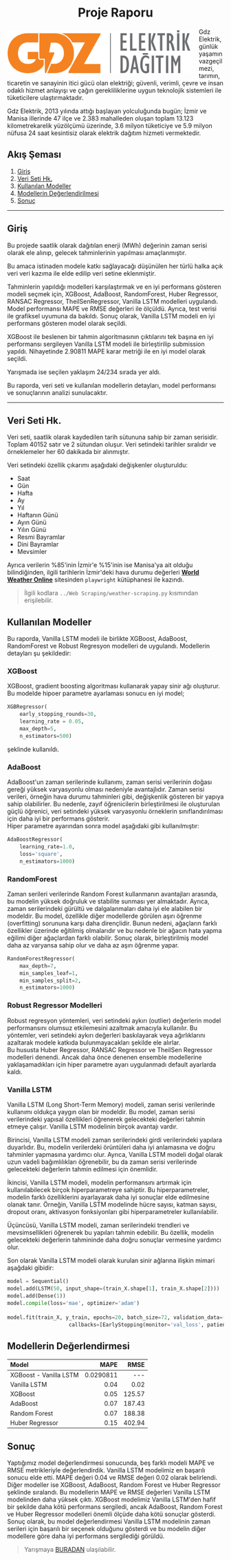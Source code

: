 <h1 align="center">Proje Raporu</h1>
 
<p align="center">
  <img src='./Images/gdz-logo2.png' style="float: left;margin:5px 20px 5px 1px" height='100'>
</p>

Gdz Elektrik, günlük yaşamın vazgeçilmezi, tarımın, ticaretin ve sanayinin itici gücü olan elektriği; güvenli, verimli, çevre ve insan odaklı hizmet anlayışı ve çağın gerekliliklerine uygun teknolojik sistemleri ile tüketicilere ulaştırmaktadır.

Gdz Elektrik, 2013 yılında attığı başlayan yolculuğunda bugün; İzmir ve Manisa illerinde 47 ilçe ve 2.383 mahalleden oluşan toplam 13.123 kilometrekarelik yüzölçümü üzerinde, 3.6 milyon tüketiciye ve 5.9  milyon nüfusa  24 saat kesintisiz olarak elektrik dağıtım hizmeti vermektedir.

## Akış Şeması
1. [Giriş](#giriş)
1. [Veri Seti Hk.](#veri-seti-hk)
1. [Kullanılan Modeller](#kullanılan-modeller)
1. [Modellerin Değerlendirilmesi](#modellerin-değerlendirmesi)
1. [Sonuç](#sonuç)

<hr>

## Giriş

Bu projede saatlik olarak dağıtılan enerji (MWh) değerinin zaman serisi olarak ele alınıp, gelecek tahminlerinin yapılması amaçlanmıştır.

Bu amaca istinaden modele katkı sağlayacağı düşünülen her türlü halka açık veri veri kazıma ile elde edilip veri setine eklenmiştir.

Tahminlerin yapıldığı modelleri karşılaştırmak ve en iyi performans gösteren modeli seçmek için, XGBoost, AdaBoost, RandomForest, Huber Regressor, RANSAC Regressor, TheilSenRegressor, Vanilla LSTM modelleri uygulandı. Model performansı MAPE ve RMSE değerleri ile ölçüldü. Ayrıca, test verisi ile grafiksel uyumuna da bakıldı. Sonuç olarak, Vanilla LSTM modeli en iyi performans gösteren model olarak seçildi.

XGBoost ile beslenen bir tahmin algoritmasının çıktılarını tek başına en iyi performansı sergileyen Vanilla LSTM modeli ile birleştirilip submission yapıldı. Nihayetinde 2.90811 MAPE karar metriği ile en iyi model olarak seçildi.  

Yarışmada ise seçilen yaklaşım 24/234 sırada yer aldı.

Bu raporda, veri seti ve kullanılan modellerin detayları, model performansı ve sonuçlarının analizi sunulacaktır.

<hr>

## Veri Seti Hk.
Veri seti, saatlik olarak kaydedilen tarih sütununa sahip bir zaman serisidir. Toplam 40152 satır ve 2 sütundan oluşur. Veri setindeki tarihler sıralıdır ve örneklemeler her 60 dakikada bir alınmıştır.

Veri setindeki özellik çıkarımı aşağıdaki değişkenler oluşturuldu:
* Saat
* Gün
* Hafta
* Ay
* Yıl
* Haftanın Günü
* Ayın Günü
* Yılın Günü
* Resmi Bayramlar
* Dini Bayramlar
* Mevsimler

Ayrıca verilerin %85'inin İzmir'e %15'inin ise Manisa'ya ait olduğu bilindiğinden, ilgili tarihlerin İzmir'deki hava durumu değerleri **[World Weather Online](https://www.worldweatheronline.com/izmir-weather-history/izmir/tr.aspx)** sitesinden `playwright` kütüphanesi ile kazındı.

> İlgili kodlara `../Web Scraping/weather-scraping.py` kısmından erişilebilir.

## Kullanılan Modeller
Bu raporda, Vanilla LSTM modeli ile birlikte XGBoost, AdaBoost, RandomForest ve Robust Regresyon modelleri de uygulandı. Modellerin detayları şu şekildedir:

### XGBoost
XGBoost, gradient boosting algoritması kullanarak yapay sinir ağı oluşturur. Bu modelde hipoer parametre ayarlaması sonucu en iyi model;
```py
XGBRegressor(
    early_stopping_rounds=30,
    learning_rate = 0.05,
    max_depth=5,
    n_estimators=500)
```
şeklinde kullanıldı.


### AdaBoost
AdaBoost'un zaman serilerinde kullanımı, zaman serisi verilerinin doğası gereği yüksek varyasyonlu olması nedeniyle avantajlıdır. Zaman serisi verileri, örneğin hava durumu tahminleri gibi, değişkenlik gösteren bir yapıya sahip olabilirler. Bu nedenle, zayıf öğrenicilerin birleştirilmesi ile oluşturulan güçlü öğrenici, veri setindeki yüksek varyasyonlu örneklerin sınıflandırılması için daha iyi bir performans gösterir.  
Hiper parametre ayarından sonra model aşağıdaki gibi kullanılmıştır:
```py
AdaBoostRegressor(
    learning_rate=1.0,
    loss='square',
    n_estimators=1000)
```

### RandomForest
Zaman serileri verilerinde Random Forest kullanmanın avantajları arasında, bu modelin yüksek doğruluk ve stabilite sunması yer almaktadır. Ayrıca, zaman serilerindeki gürültü ve dalgalanmaları daha iyi ele alabilen bir modeldir. Bu model, özellikle diğer modellerde görülen aşırı öğrenme (overfitting) sorununa karşı daha dirençlidir. Bunun nedeni, ağaçların farklı özellikler üzerinde eğitilmiş olmalarıdır ve bu nedenle bir ağacın hata yapma eğilimi diğer ağaçlardan farklı olabilir. Sonuç olarak, birleştirilmiş model daha az varyansa sahip olur ve daha az aşırı öğrenme yapar.
```py
RandomForestRegressor(
    max_depth=7,
    min_samples_leaf=1,
    min_samples_split=2,
    n_estimators=1000)
```

### Robust Regressor Modelleri
Robust regresyon yöntemleri, veri setindeki aykırı (outlier) değerlerin model performansını olumsuz etkilemesini azaltmak amacıyla kullanılır. Bu yöntemler, veri setindeki aykırı değerleri baskılayarak veya ağırlıklarını azaltarak modele katkıda bulunmayacakları şekilde ele alırlar.  
Bu hususta Huber Regressor, RANSAC Regressor ve TheilSen Regressor modelleri denendi. Ancak daha önce denenen ensemble modellerine yaklaşamadıkları için hiper parametre ayarı uygulanmadı default ayarlarda kaldı.

### Vanilla LSTM
Vanilla LSTM (Long Short-Term Memory) modeli, zaman serisi verilerinde kullanımı oldukça yaygın olan bir modeldir. Bu model, zaman serisi verilerindeki yapısal özellikleri öğrenerek gelecekteki değerleri tahmin etmeye çalışır. Vanilla LSTM modelinin birçok avantajı vardır.

Birincisi, Vanilla LSTM modeli zaman serilerindeki girdi verilerindeki yapılara duyarlıdır. Bu, modelin verilerdeki örüntüleri daha iyi anlamasına ve doğru tahminler yapmasına yardımcı olur. Ayrıca, Vanilla LSTM modeli doğal olarak uzun vadeli bağımlılıkları öğrenebilir, bu da zaman serisi verilerinde gelecekteki değerlerin tahmin edilmesi için önemlidir.

İkincisi, Vanilla LSTM modeli, modelin performansını artırmak için kullanılabilecek birçok hiperparametreye sahiptir. Bu hiperparametreler, modelin farklı özelliklerini ayarlayarak daha iyi sonuçlar elde edilmesine olanak tanır. Örneğin, Vanilla LSTM modelinde hücre sayısı, katman sayısı, dropout oranı, aktivasyon fonksiyonları gibi hiperparametreler kullanılabilir.

Üçüncüsü, Vanilla LSTM modeli, zaman serilerindeki trendleri ve mevsimsellikleri öğrenerek bu yapıları tahmin edebilir. Bu özellik, modelin gelecekteki değerlerin tahmininde daha doğru sonuçlar vermesine yardımcı olur.

Son olarak Vanilla LSTM modeli olarak kurulan sinir ağlarına ilişkin mimari aşağdaki gibidir:
```py
model = Sequential()
model.add(LSTM(50, input_shape=(train_X.shape[1], train_X.shape[2])))
model.add(Dense(1))
model.compile(loss='mae', optimizer='adam')

model.fit(train_X, y_train, epochs=20, batch_size=72, validation_data=(test_X, y_test), 
                    callbacks=[EarlyStopping(monitor='val_loss', patience=10)], verbose=0, shuffle=False)
```

## Modellerin Değerlendirmesi

|Model|MAPE|RMSE|
|:---|---:|--:|
|XGBoost - Vanilla LSTM|0.0290811|---|
|Vanilla LSTM|0.04|0.02|
|XGBoost|0.05|125.57|
|AdaBoost|0.07|187.43|
|Random Forest|0.07|188.38|
|Huber Regressor|0.15|402.94|

## Sonuç
Yaptığımız model değerlendirmesi sonucunda, beş farklı modeli MAPE ve RMSE metrikleriyle değerlendirdik. Vanilla LSTM modelimiz en başarılı sonucu elde etti. MAPE değeri 0.04 ve RMSE değeri 0.02 olarak belirlendi. Diğer modeller ise XGBoost, AdaBoost, Random Forest ve Huber Regressor şeklinde sıralandı. Bu modellerin MAPE ve RMSE değerleri Vanilla LSTM modelinden daha yüksek çıktı. XGBoost modelimiz Vanilla LSTM'den hafif bir şekilde daha kötü performans sergiledi, ancak AdaBoost, Random Forest ve Huber Regressor modelleri önemli ölçüde daha kötü sonuçlar gösterdi. Sonuç olarak, bu model değerlendirmesi Vanilla LSTM modelinin zaman serileri için başarılı bir seçenek olduğunu gösterdi ve bu modelin diğer modellere göre daha iyi performans sergilediği görüldü.
  
  
> Yarışmaya [BURADAN](https://www.kaggle.com/competitions/gdz-elektrik-datathon-2023/overview) ulaşılabilir. 
